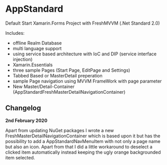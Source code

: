 # AppStandard
Default Start Xamarin.Forms Project with FreshMVVM (.Net Standard 2.0)

Includes:

- offline Realm Database
- multi language support
- using service based architecture with IoC and DIP (service interface injection)
- Xamarin.Essentials
- three sample Pages (Start Page, EditPage and Settings)
- Tabbed Based or MasterDetail preperation
- sample Page navigation using MVVM FrameWork with page parameter
- New Master/Detail-Container (AppStandardFreshMasterDetailNavigationContainer)

## Changelog

**2nd February 2020**

Apart from updating NuGet packages I wrote a new FreshMasterDetailNavigationContainer which is based upon it but has the possibility to add a AppStandardNavMenuItem with not only a page name but also an icon. Apart from that I did a little workaround to deselect a clicked item automatically instead keeping the ugly orange backgrounded item selected.
